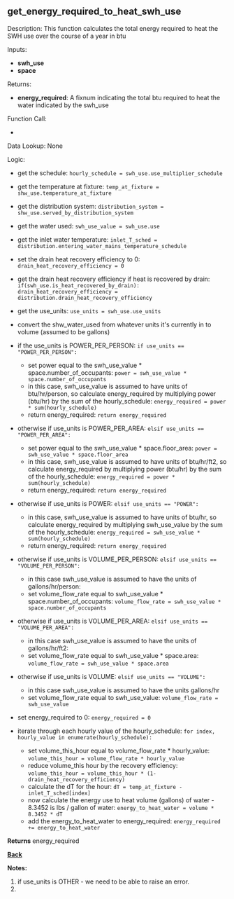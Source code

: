 
## get_energy_required_to_heat_swh_use

Description: This function calculates the total energy required to heat the SWH use over the course of a year in btu

Inputs:
- **swh_use**
- **space**

Returns:
- **energy_required**: A fixnum indicating the total btu required to heat the water indicated by the swh_use

Function Call:

- 

Data Lookup: None

Logic:

- get the schedule: `hourly_schedule = swh_use.use_multiplier_schedule`
- get the temperature at fixture: `temp_at_fixture = shw_use.temperature_at_fixture`
- get the distribution system: `distribution_system = shw_use.served_by_distribution_system`
- get the water used: `swh_use_value = swh_use.use`
- get the inlet water temperature: `inlet_T_sched = distribution.entering_water_mains_temperature_schedule`
- set the drain heat recovery efficiency to 0: `drain_heat_recovery_efficiency = 0`
- get the drain heat recovery efficiency if heat is recovered by drain: `if(swh_use.is_heat_recovered_by_drain): drain_heat_recovery_efficiency = distribution.drain_heat_recovery_efficiency`
- get the use_units: `use_units = swh_use.use_units`
- convert the shw_water_used from whatever units it's currently in to volume (assumed to be gallons)
- if the use_units is POWER_PER_PERSON: `if use_units == "POWER_PER_PERSON":`
  - set power equal to the swh_use_value * space.number_of_occupants: `power = swh_use_value * space.number_of_occupants`
  - in this case, swh_use_value is assumed to have units of btu/hr/person, so calculate energy_required by multiplying power (btu/hr) by the sum of the hourly_schedule: `energy_required = power * sum(hourly_schedule)`
  - return energy_required: `return energy_required`
- otherwise if use_units is POWER_PER_AREA: `elsif use_units == "POWER_PER_AREA":`
  - set power equal to the swh_use_value * space.floor_area: `power = swh_use_value * space.floor_area`
  - in this case, swh_use_value is assumed to have units of btu/hr/ft2, so calculate energy_required by multiplying power (btu/hr) by the sum of the hourly_schedule: `energy_required = power * sum(hourly_schedule)`
  - return energy_required: `return energy_required`
- otherwise if use_units is POWER: `elsif use_units == "POWER":`
  - in this case, swh_use_value is assumed to have units of btu/hr, so calculate energy_required by multiplying swh_use_value by the sum of the hourly_schedule: `energy_required = swh_use_value * sum(hourly_schedule)`
  - return energy_required: `return energy_required`
- otherwise if use_units is VOLUME_PER_PERSON: `elsif use_units == "VOLUME_PER_PERSON":`
  - in this case swh_use_value is assumed to have the units of gallons/hr/person:
  - set volume_flow_rate equal to swh_use_value * space.number_of_occupants: `volume_flow_rate = swh_use_value * space.number_of_occupants`
- otherwise if use_units is VOLUME_PER_AREA: `elsif use_units == "VOLUME_PER_AREA":`
  - in this case swh_use_value is assumed to have the units of gallons/hr/ft2:
  - set volume_flow_rate equal to swh_use_value * space.area: `volume_flow_rate = swh_use_value * space.area`
- otherwise if use_units is VOLUME: `elsif use_units == "VOLUME":`
  - in this case swh_use_value is assumed to have the units gallons/hr
  - set volume_flow_rate equal to swh_use_value: `volume_flow_rate = swh_use_value`

- set energy_required to 0: `energy_required = 0`
- iterate through each hourly value of the hourly_schedule: `for index, hourly_value in enumerate(hourly_schedule):`
  - set volume_this_hour equal to volume_flow_rate * hourly_value: `volume_this_hour = volume_flow_rate * hourly_value`
  - reduce volume_this hour by the recovery efficiency: `volume_this_hour = volume_this_hour * (1-drain_heat_recovery_efficiency)`
  - calculate the dT for the hour: `dT = temp_at_fixture - inlet_T_sched[index]`
  - now calculate the energy use to heat volume (gallons) of water - 8.3452 is lbs / gallon of water: `energy_to_heat_water = volume * 8.3452 * dT`
  - add the energy_to_heat_water to energy_required: `energy_required += energy_to_heat_water`

**Returns** energy_required

**[Back](../_toc.md)**

**Notes:**

1.  if use_units is OTHER - we need to be able to raise an error.
2.  

